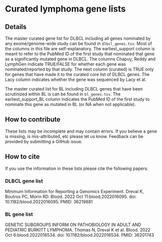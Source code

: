 # Curated lymphoma gene lists

## Details

The master curated gene list for DLBCL including all genes nominated by any exome/genome-wide study can be found in `dlbcl_genes.tsv`. Most of the columns in this file are self-explanatory. The earliest_support column is meant to refer to the PubMed ID of the first study that nominated that gene as a significantly mutated gene in DLBCL. The columns Chapuy,	Reddy and	LymphGen indicate TRUE/FALSE for whether each gene was nominated/reported by that study. The next column (curated) is TRUE only for genes that have made it to the curated core list of DLBCL genes. The Lacy column indicates whether the gene was sequenced by Lacy et al. 

The master curated list for BL including DLBCL genes that have been scrutinized within BL is can be found in `bl_genes.tsv`. The earliest_support_BL column indicates the PubMed ID of the first study to nominate this gene as mutated in BL (or NA when not applicable).

## How to contribute

These lists may be incomplete and may contain errors. If you believe a gene is missing, is mis-attributed, etc please let us know. Feedback can be provided by submitting a GitHub issue. 

## How to cite

If you use the information in these lists please cite the following papers:

### DLBCL gene list

Minimum Information for Reporting a Genomics Experiment. Dreval K, Boutros PC, Morin RD.
Blood. 2022 Oct 11:blood.2022016095. doi: 10.1182/blood.2022016095. PMID: 36219881

### BL gene list

GENETIC SUBGROUPS INFORM ON PATHOBIOLOGY IN ADULT AND PEDIATRIC BURKITT LYMPHOMA. Thomas N, Dreval K et al. Blood. 2022 Oct 6:blood.2022016534. doi: 10.1182/blood.2022016534. PMID: 36201743
